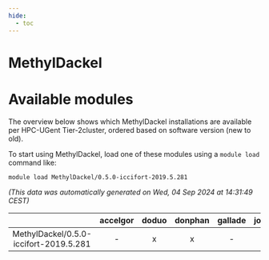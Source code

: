 ```yaml
---
hide:
  - toc
---
```


MethylDackel
============

# Available modules


The overview below shows which MethylDackel installations are available per HPC-UGent Tier-2cluster, ordered based on software version (new to old).

To start using MethylDackel, load one of these modules using a `module load` command like:

```shell
module load MethylDackel/0.5.0-iccifort-2019.5.281
```

*(This data was automatically generated on Wed, 04 Sep 2024 at 14:31:49 CEST)*  

| |accelgor|doduo|donphan|gallade|joltik|shinx|skitty|
| :---: | :---: | :---: | :---: | :---: | :---: | :---: | :---: |
|MethylDackel/0.5.0-iccifort-2019.5.281|-|x|x|-|x|-|-|
